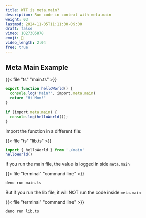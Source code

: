 ```yaml
---
title: WTF is meta.main?
description: Run code in context with meta.main
weight: 03
lastmod: 2024-11-05T11:11:30-09:00
draft: false
vimeo: 1027305878
emoji: 🚛
video_length: 2:04
free: true
---
```


## Meta Main Example

{{< file "ts" "main.ts" >}}
```typescript
export function helloWorld() {
  console.log('Main?', import.meta.main)
  return "Hi Mom!"
}

if (import.meta.main) {
  console.log(helloWorld());
}
```

Import the function in a different file:

{{< file "ts" "lib.ts" >}}
```typescript
import { helloWorld } from './main'
helloWorld()
```

If you run the main file, the value is logged in side `meta.main`

{{< file "terminal" "command line" >}}
```bash
deno run main.ts
```

But if you run the lib file, it will NOT run the code inside `meta.main`

{{< file "terminal" "command line" >}}
```bash
deno run lib.ts
```
